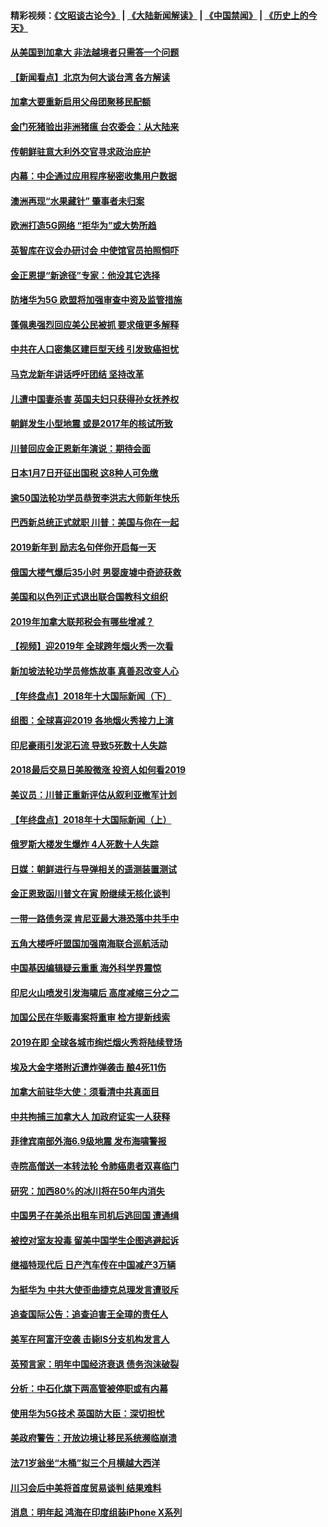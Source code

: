 #### 精彩视频：[《文昭谈古论今》](https://github.com/gfw-breaker/wenzhao/blob/master/README.md?t=01040331) | [《大陆新闻解读》](https://github.com/gfw-breaker/ntdtv-comedy/blob/master/README.md?t=01040331) | [《中国禁闻》](https://github.com/gfw-breaker/ntdtv-news/blob/master/README.md?t=01040331) | [《历史上的今天》](https://github.com/gfw-breaker/today-in-history/blob/master/README.md?t=01040331) 

#### [从美国到加拿大 非法越境者只需答一个问题](../pages/nsc418/n10952107.md?t=01040331) 

#### [【新闻看点】北京为何大谈台湾 各方解读](../pages/nsc418/n10951577.md?t=01040331) 

#### [加拿大要重新启用父母团聚移民配额](../pages/nsc418/n10951623.md?t=01040331) 

#### [金门死猪验出非洲猪瘟 台农委会：从大陆来](../pages/nsc418/n10950871.md?t=01040331) 

#### [传朝鲜驻意大利外交官寻求政治庇护](../pages/nsc418/n10950043.md?t=01040331) 

#### [内幕：中企通过应用程序秘密收集用户数据](../pages/nsc418/n10949869.md?t=01040331) 

#### [澳洲再现“水果藏针” 肇事者未归案](../pages/nsc418/n10949734.md?t=01040331) 

#### [欧洲打造5G网络 “拒华为”或大势所趋](../pages/nsc418/n10944741.md?t=01040331) 

#### [英智库在议会办研讨会 中使馆官员拍照恫吓](../pages/nsc418/n10949621.md?t=01040331) 

#### [金正恩提“新途径”专家：他没其它选择](../pages/nsc418/n10949644.md?t=01040331) 

#### [防堵华为5G 欧盟将加强审查中资及监管措施](../pages/nsc418/n10949397.md?t=01040331) 

#### [蓬佩奥强烈回应美公民被抓 要求俄更多解释](../pages/nsc418/n10949408.md?t=01040331) 

#### [中共在人口密集区建巨型天线 引发致癌担忧](../pages/nsc418/n10949221.md?t=01040331) 

#### [马克龙新年讲话呼吁团结 坚持改革](../pages/nsc418/n10947012.md?t=01040331) 

#### [儿遭中国妻杀害 英国夫妇只获得孙女抚养权](../pages/nsc418/n10947962.md?t=01040331) 

#### [朝鲜发生小型地震 或是2017年的核试所致](../pages/nsc418/n10948016.md?t=01040331) 

#### [川普回应金正恩新年演说：期待会面](../pages/nsc418/n10947826.md?t=01040331) 

#### [日本1月7日开征出国税 这8种人可免缴](../pages/nsc418/n10947821.md?t=01040331) 

#### [逾50国法轮功学员恭贺李洪志大师新年快乐](../pages/nsc418/n10922625.md?t=01040331) 

#### [巴西新总统正式就职 川普：美国与你在一起](../pages/nsc418/n10947092.md?t=01040331) 

#### [2019新年到 励志名句伴你开启每一天](../pages/nsc418/n10946988.md?t=01040331) 

#### [俄国大楼气爆后35小时 男婴废墟中奇迹获救](../pages/nsc418/n10946967.md?t=01040331) 

#### [美国和以色列正式退出联合国教科文组织](../pages/nsc418/n10946960.md?t=01040331) 

#### [2019年加拿大联邦税会有哪些增减？](../pages/nsc418/n10946693.md?t=01040331) 

#### [【视频】迎2019年 全球跨年烟火秀一次看](../pages/nsc418/n10946627.md?t=01040331) 

#### [新加坡法轮功学员修炼故事 真善忍改变人心](../pages/nsc418/n10946163.md?t=01040331) 

#### [【年终盘点】2018年十大国际新闻（下）](../pages/nsc418/n10925458.md?t=01040331) 

#### [组图：全球喜迎2019 各地烟火秀接力上演](../pages/nsc418/n10945584.md?t=01040331) 

#### [印尼豪雨引发泥石流 导致5死数十人失踪](../pages/nsc418/n10945409.md?t=01040331) 

#### [2018最后交易日美股微涨 投资人如何看2019](../pages/nsc418/n10944797.md?t=01040331) 

#### [美议员：川普正重新评估从叙利亚撤军计划](../pages/nsc418/n10944364.md?t=01040331) 

#### [【年终盘点】2018年十大国际新闻（上）](../pages/nsc418/n10924773.md?t=01040331) 

#### [俄罗斯大楼发生爆炸 4人死数十人失踪](../pages/nsc418/n10943682.md?t=01040331) 

#### [日媒：朝鲜进行与导弹相关的遥测装置测试](../pages/nsc418/n10943525.md?t=01040331) 

#### [金正恩致函川普文在寅 盼继续无核化谈判](../pages/nsc418/n10943074.md?t=01040331) 

#### [一带一路债务深 肯尼亚最大港恐落中共手中](../pages/nsc418/n10942794.md?t=01040331) 

#### [五角大楼呼吁盟国加强南海联合巡航活动](../pages/nsc418/n10942310.md?t=01040331) 

#### [中国基因编辑疑云重重 海外科学界震惊](../pages/nsc418/n10940149.md?t=01040331) 

#### [印尼火山喷发引发海啸后 高度减缩三分之二](../pages/nsc418/n10941435.md?t=01040331) 

#### [加国公民在华贩毒案将重审 检方提新线索](../pages/nsc418/n10940613.md?t=01040331) 

#### [2019在即 全球各城市绚烂烟火秀将陆续登场](../pages/nsc418/n10940465.md?t=01040331) 

#### [埃及大金字塔附近遭炸弹袭击 酿4死11伤](../pages/nsc418/n10940511.md?t=01040331) 

#### [加拿大前驻华大使：须看清中共真面目](../pages/nsc418/n10940389.md?t=01040331) 

#### [中共拘捕三加拿大人 加政府证实一人获释](../pages/nsc418/n10939393.md?t=01040331) 

#### [菲律宾南部外海6.9级地震 发布海啸警报](../pages/nsc418/n10939652.md?t=01040331) 

#### [寺院高僧送一本转法轮 令肺癌患者双喜临门](../pages/nsc418/n10937173.md?t=01040331) 

#### [研究：加西80%的冰川将在50年内消失](../pages/nsc418/n10939068.md?t=01040331) 

#### [中国男子在美杀出租车司机后逃回国 遭通缉](../pages/nsc418/n10939162.md?t=01040331) 

#### [被控对室友投毒 留美中国学生企图逃避起诉](../pages/nsc418/n10939143.md?t=01040331) 

#### [继福特现代后 日产汽车传在中国减产3万辆](../pages/nsc418/n10938892.md?t=01040331) 

#### [为挺华为 中共大使歪曲捷克总理发言遭驳斥](../pages/nsc418/n10938867.md?t=01040331) 

#### [追查国际公告：追查迫害王全璋的责任人](../pages/nsc418/n10937997.md?t=01040331) 

#### [美军在阿富汗空袭 击毙IS分支机构发言人](../pages/nsc418/n10937943.md?t=01040331) 

#### [英预言家：明年中国经济衰退 债务泡沫破裂](../pages/nsc418/n10937862.md?t=01040331) 

#### [分析：中石化旗下两高管被停职或有内幕](../pages/nsc418/n10936480.md?t=01040331) 

#### [使用华为5G技术 英国防大臣：深切担忧](../pages/nsc418/n10936847.md?t=01040331) 

#### [美政府警告：开放边境让移民系统濒临崩溃](../pages/nsc418/n10936858.md?t=01040331) 

#### [法71岁翁坐“木桶”拟三个月横越大西洋](../pages/nsc418/n10936510.md?t=01040331) 

#### [川习会后中美将首度贸易谈判 结果难料](../pages/nsc418/n10936366.md?t=01040331) 

#### [消息：明年起 鸿海在印度组装iPhone X系列](../pages/nsc418/n10936455.md?t=01040331) 

